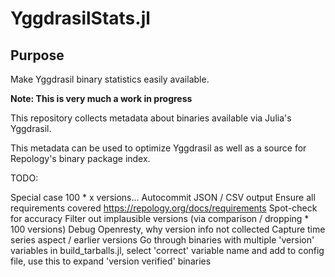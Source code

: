 # YggdrasilStats.jl

## Purpose

Make Yggdrasil binary statistics easily available.

**Note: This is very much a work in progress**

This repository collects metadata about binaries available via Julia's Yggdrasil.

This metadata can be used to optimize Yggdrasil as well as a source for Repology's binary package index.


TODO:

Special case 100 * x versions...
Autocommit JSON / CSV output
Ensure all requirements covered https://repology.org/docs/requirements
Spot-check for accuracy
Filter out implausible versions (via comparison / dropping * 100 versions)
Debug Openresty, why version info not collected
Capture time series aspect / earlier versions
Go through binaries with multiple 'version' variables in build_tarballs.jl, select 'correct' variable name and add to config file, use this to expand 'version verified' binaries
